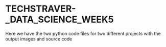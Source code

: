 # TECHSTRAVER-_DATA_SCIENCE_WEEK5

Here we have the two python code files for two different projects with the output images and source code
